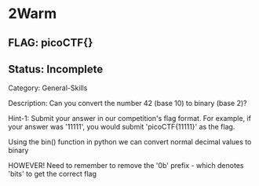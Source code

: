 # 2Warm

## FLAG: picoCTF{}

## Status: Incomplete

Category: General-Skills

Description: Can you convert the number 42 (base 10) to binary (base 2)?

Hint-1: Submit your answer in our competition's flag format. For example, if your answer was '11111', you would submit 'picoCTF{11111}' as the flag.

Using the bin() function in python we can convert normal decimal values to binary

HOWEVER! Need to remember to remove the '0b' prefix - which denotes 'bits' to get the correct flag
